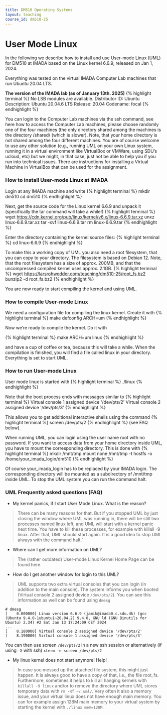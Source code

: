 ```yaml
---
title: DM510 Operating Systems
layout: teaching
course_id: dm510-25
---
```


# User Mode Linux
In the following we describe how to install and use User-mode Linux (UML) for DM510 at IMADA based on the Linux kernel 6.6.9, released on Jan 1, 2024.

Everything was tested on the virtual IMADA Computer Lab machines that run Ubuntu 20.04 LTS.

**The version of the IMADA lab (as of January 13th. 2025)**
{% highlight terminal %}
No LSB modules are available.
Distributor ID:	Ubuntu
Description:	Ubuntu 20.04.6 LTS
Release:	20.04
Codename:	focal
{% endhighlight %}

You can login to the Computer Lab machines via the ssh command, see here how to access the Computer Lab machines, please choose randomly one of the four machines (the only directory shared among the machines is the directory /shared/ (which is slower). Note, that your home directory is not shared among the four different machines. You are of course welcome to use any other solution (e.g., running UML on your own Linux system, running it in a virtual environment like VirtualBox or VMWare, using SDU’s ucloud, etc) but we might, in that case, just not be able to help you if you run into technical issues. There are instructions for installing a Virtual Machine in VirtualBox that can be used for the assignment.

### How to install User-mode Linux at IMADA
Login at any IMADA machine and write
{% highlight terminal %}
mkdir dm510
cd dm510
{% endhighlight %}

Next, get the source code for the Linux kernel 6.6.9 and unpack it (specifically the tar command will take a while!)
{% highlight terminal %}
wget https://cdn.kernel.org/pub/linux/kernel/v6.x/linux-6.6.9.tar.xz
unxz linux-6.6.9.tar.xz
tar -xvf linux-6.6.9.tar
rm linux-6.6.9.tar
{% endhighlight %}

Enter the directory containing the kernel source files:
{% highlight terminal %}
cd linux-6.6.9
{% endhighlight %}

To make this a working copy of UML you also need a root filesystem, that you can copy to your directory. The filesystem is based on Debian 12. Note, that the root filesystem has a size of approx. 200MB, and that the uncompressed compiled kernel uses approx. 2.1GB.
{% highlight terminal %}
wget https://larsrohwedder.com/teaching/dm510-25/root_fs.bz2
bunzip2 -d root_fs.bz2
{% endhighlight %}

You are now ready to start compiling the kernel and using UML.

### How to compile User-mode Linux
We need a configuration file for compiling the linux kernel. Create it with
{% highlight terminal %}
make defconfig ARCH=um
{% endhighlight %}

Now we’re ready to compile the kernel. Do it with

{% highlight terminal %}
make ARCH=um linux
{% endhighlight %}

and have a cup of coffee or tea, because this will take a while. When the compilation is finished, you will find a file called linux in your directory. Everything is set to start UML.

### How to run User-mode Linux
User mode linux is started with
{% highlight terminal %}
./linux
{% endhighlight %}

Note that the boot process ends with messages similar to
{% highlight terminal %}
Virtual console 1 assigned device '/dev/pts/2'
Virtual console 2 assigned device '/dev/pts/3'
{% endhighlight %}

This allows you to get additional interactive shells using the command
{% highlight terminal %}
screen /dev/pts/2
{% endhighlight %}
(see FAQ below).

When running UML, you can login using the user name root with no password. If you want to access data from your home directory inside UML, you have to mount the corresponding directory. This is done with
{% highlight terminal %}
mkdir /mnt/tmp
mount none /mnt/tmp -t hostfs -o /home/your_imada_login/dm510
{% endhighlight %}

Of course your_imada_login has to be replaced by your IMADA login. The corresponding directory will be mounted as a subdirectory of /mnt/tmp inside UML. To stop the UML system you can run the command halt.

### UML Frequently asked questions (FAQ)
- My kernel panics, if I start User Mode Linux. What is the reason?
> There can be many reasons for that. But if you stopped UML by just closing the window where UML was running in, there will be still two processes named linux left, and UML will start with a kernel panic next time. You have to kill these processes, for example with killall -9 linux. After that, UML should start again. It is a good idea to stop UML always with the command halt.`
- Where can I get more information on UML?
> The (rather outdated) User-mode Linux Kernel Home Page can be found here.
- How do I get another window for login to this UML?
> UML supports two extra virtual consoles that you can login (in addition to the main console). The system informs you when booted (Virtual console 2 assigned device `/dev/pts/2`). You can see this information as well can be found using `dmesg`
```
# dmesg
[    0.000000] Linux version 6.6.9 (jamik@imada0.c.sdu.dk) (gcc (Ubuntu 9.4.0-1ubuntu1~20.04.2) 9.4.0, GNU ld (GNU Binutils for Ubuntu) 2.34) #2 Sat Jan 13 17:24:09 CET 2024
...
[    8.180000] Virtual console 2 assigned device '/dev/pts/2'
[    8.190000] Virtual console 1 assigned device '/dev/pts/3'
```
You can then use screen `/dev/pts/2` in a new ssh session or alternatively (if using `-X` with ssh) `xterm -e screen /dev/pts/2`
- My linux kernel does not start anymore! Help!
> In case you messed up the attached file system, this might just happen. It is always good to have a copy of that, i.e., the file root_fs. Furthermore, sometimes it helps to kill all hanging kernels with `killall -9 linux` and/or to remove the directory where UML stores temporary data with `rm -Rf ~/.uml/`. Very often it also a memory issue, and your virtual linux does not have enough main memory. You can for example assign 128M main memory to your virtual system by starting the kernel with `./linux mem=128M`.



